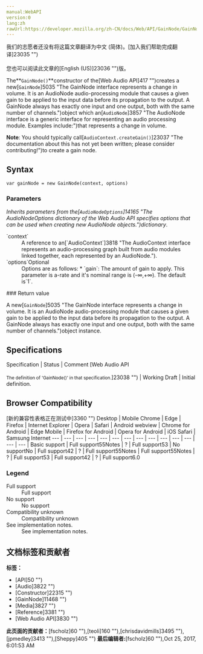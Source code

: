 ```yaml
---
manual:WebAPI
version:0
lang:zh
rawUrl:https://developer.mozilla.org/zh-CN/docs/Web/API/GainNode/GainNode
---
```




<bdi>我们的志愿者还没有将这篇文章翻译为<bdi>中文 (简体)</bdi>。[加入我们帮助完成翻译]23035 "")<br></br>您也可以阅读此文章的[English (US)]23036 "")版。</bdi>






The**`GainNode()`**constructor of the[Web Audio API]417 "")creates a new[`GainNode`]5035 "The GainNode interface represents a change in volume. It is an AudioNode audio-processing module that causes a given gain to be applied to the input data before its propagation to the output. A GainNode always has exactly one input and one output, both with the same number of channels.")object which an[`AudioNode`]3857 "The AudioNode interface is a generic interface for representing an audio processing module. Examples include:")that represents a change in volume.



**Note**: You should typically call[`AudioContext.createGain()`]23037 "The documentation about this has not yet been written; please consider contributing!")to create a gain node.



## Syntax<a name="Syntax"></a>

```
var gainNode = new GainNode(context, options)
```

### Parameters<a name="Parameters"></a>


<em>Inherits parameters from the</em><em>[`AudioNodeOptions`]14165 "The AudioNodeOptions dictionary of the Web Audio API specifies options that can be used when creating new AudioNode objects.")dictionary</em>.

<dl><dt id=''>`context`</dt><dd>A reference to an[`AudioContext`]3818 "The AudioContext interface represents an audio-processing graph built from audio modules linked together, each represented by an AudioNode.").</dd><dt id=''>`options`Optional</dt><dd>Options are as follows:
* `gain`: The amount of gain to apply. This parameter is a-rate and it&#39;s nominal range is (-∞,+∞). The default is`1`.
</dd></dl>
### Return value<a name="Return_value"></a>


A new[`GainNode`]5035 "The GainNode interface represents a change in volume. It is an AudioNode audio-processing module that causes a given gain to be applied to the input data before its propagation to the output. A GainNode always has exactly one input and one output, both with the same number of channels.")object instance.


## Specifications<a name="Specifications"></a>
Specification | Status | Comment 
[Web Audio API<br></br><small>The definition of &#39;GainNode()&#39; in that specification.</small>]23038 "") | Working Draft | Initial definition. 


## Browser Compatibility<a name="Browser_Compatibility"></a>
[新的兼容性表格正在测试中<i></i>]3360 "")
<abbr>Desktop<i></i></abbr> | <abbr>Mobile<i></i></abbr> 
<abbr>Chrome<i></i></abbr> | <abbr>Edge<i></i></abbr> | <abbr>Firefox<i></i></abbr> | <abbr>Internet Explorer<i></i></abbr> | <abbr>Opera<i></i></abbr> | <abbr>Safari<i></i></abbr> | <abbr>Android webview<i></i></abbr> | <abbr>Chrome for Android<i></i></abbr> | <abbr>Edge Mobile<i></i></abbr> | <abbr>Firefox for Android<i></i></abbr> | <abbr>Opera for Android<i></i></abbr> | <abbr>iOS Safari<i></i></abbr> | <abbr>Samsung Internet<i></i></abbr> 
 ---  |  ---  |  ---  |  ---  |  ---  |  ---  |  ---  |  ---  |  ---  |  ---  |  ---  |  ---  |  ---  |  ---  | 
Basic support | <abbr>Full support</abbr>55<abbr>Notes<i></i></abbr> | <abbr>?</abbr> | <abbr>Full support</abbr>53 | <abbr>No support</abbr>No | <abbr>Full support</abbr>42 | <abbr>?</abbr> | <abbr>Full support</abbr>55<abbr>Notes<i></i></abbr> | <abbr>Full support</abbr>55<abbr>Notes<i></i></abbr> | <abbr>?</abbr> | <abbr>Full support</abbr>53 | <abbr>Full support</abbr>42 | <abbr>?</abbr> | <abbr>Full support</abbr>6.0 


### Legend<a name="Legend"></a>
<dl><dt id=''><abbr>Full support</abbr></dt><dd>Full support</dd><dt id=''><abbr>No support</abbr></dt><dd>No support</dd><dt id=''><abbr>Compatibility unknown</abbr></dt><dd>Compatibility unknown</dd><dt id=''><abbr>See implementation notes.<i></i></abbr></dt><dd>See implementation notes.</dd></dl>




## 文档标签和贡献者
**标签：**
* [API]50 "")
* [Audio]3822 "")
* [Constructor]22315 "")
* [GainNode]11468 "")
* [Media]3827 "")
* [Reference]3381 "")
* [Web Audio API]3830 "")

**此页面的贡献者：**[fscholz]60 ""),[teoli]160 ""),[chrisdavidmills]3495 ""),[jpmedley]3413 ""),[Sheppy]405 "")
**最后编辑者:**[fscholz]60 ""),<time>Oct 25, 2017, 6:01:53 AM</time>


